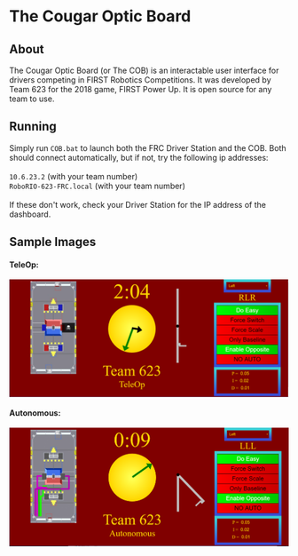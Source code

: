 # The Cougar Optic Board

## About
The Cougar Optic Board (or The COB) is an interactable user interface for drivers competing in FIRST Robotics Competitions. It was developed by Team 623 for the 2018 game, FIRST Power Up. It is open source for any team to use.

## Running
Simply run `COB.bat` to launch both the FRC Driver Station and the COB. Both should connect automatically, but if not, try the following ip addresses: <br /> <br />
`10.6.23.2` (with your team number) <br />
`RoboRIO-623-FRC.local` (with your team number) <br /> <br />
If these don't work, check your Driver Station for the IP address of the dashboard.

## Sample Images

#### TeleOp:
<img src="images/COB1.png" align="center">

#### Autonomous:
<img src="images/COB2.png" align="center">